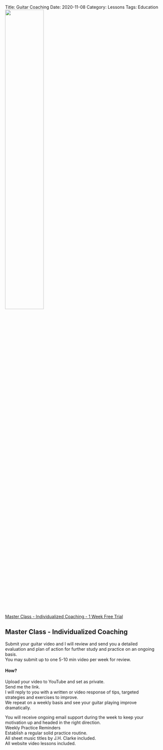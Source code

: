Title: Guitar Coaching
Date: 2020-11-08
Category: Lessons
Tags: Education
<br>
<img  width="50%" src="https://public-files.gumroad.com/variants/1w5v92swhf91lzz3w9m5lf6ce6an/d851e2f275e138d129c769a3bd4456018c5c08ce0a751542fd37c3963fd790da">  
<br>
<a class="gumroad-button" href="https://gumroad.com/l/kxgxy?wanted=true"> Master Class - Individualized Coaching - 1 Week Free Trial</a>

## Master Class - Individualized Coaching

Submit your guitar video and I will review and send you a detailed evaluation and plan of action for further study and practice on an ongoing basis.  
You may submit up to one 5-10 min video per week for review.  
#### How?  
Upload your video to YouTube and set as private.  
Send me the link.  
I will reply to you with a written or video response of tips, targeted strategies and exercises to improve.  
We repeat on a weekly basis and see your guitar playing improve dramatically.  

You will receive ongoing email support during the week to keep your motivation up and headed in the right direction.  
Weekly Practice Reminders  
Establish a regular solid practice routine.  
All sheet music titles by J.H. Clarke included.  
All website video lessons included.  


